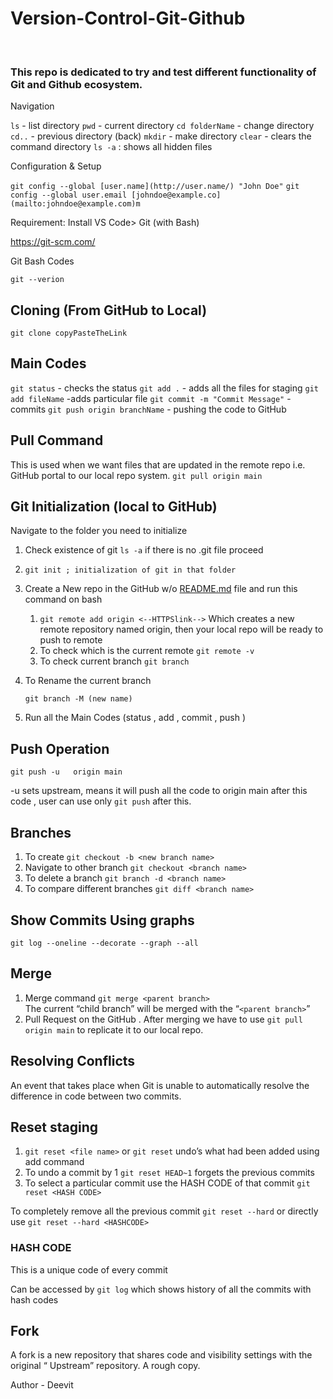 # Version-Control-Git-Github
<br>
<h3>This repo is dedicated to try and test different functionality of Git and Github ecosystem. </h1>

Navigation

`ls` - list directory
`pwd` - current directory 
`cd folderName` - change directory 
`cd..` - previous directory (back)
`mkdir` - make directory
`clear` - clears the command directory
`ls -a` : shows all hidden files

Configuration & Setup

`git config --global [user.name](http://user.name/) "John Doe"`
`git config --global user.email [johndoe@example.co](mailto:johndoe@example.com)m`

Requirement: Install VS Code> Git (with Bash)

https://git-scm.com/

Git Bash Codes

`git --verion` 

## Cloning (From GitHub to Local)

`git clone copyPasteTheLink`

## Main Codes

`git status` - checks the status
`git add .` - adds all the files for staging
`git add fileName` -adds particular file
`git commit -m "Commit Message"` - commits
`git push origin branchName` - pushing the code to GitHub

## Pull Command

This is used when we want files that are updated in the remote repo i.e. GitHub portal to our local repo system.
`git pull origin main`

## Git Initialization (local to GitHub)

Navigate to the folder you need to initialize 

1. Check existence of git
`ls -a`  if there is no .git file proceed
2.  `git init ; initialization of git in that folder`
3. Create a New repo in the GitHub w/o [README.md](http://READ.md) file and run this command on bash
    1. `git remote add origin <--HTTPSlink-->` 
    Which creates a new remote repository named origin, then your local repo will be ready to push to remote
    2. To check which is the current remote `git remote -v`
    3. To check current branch `git branch`
4. To Rename the current branch
    
    `git branch -M (new name)`
    
5. Run all the Main Codes (status , add , commit , push )

## Push Operation

`git push -u   origin main` 

-u sets upstream, means it will push all the code to origin main after this code , user can use only `git push`   after this.

## Branches

1. To create `git checkout -b <new branch name>`
2. Navigate to other branch 
`git checkout <branch name>`
3. To delete a branch 
`git branch -d <branch name>`
4. To compare different branches 
`git diff <branch name>`

## Show Commits Using graphs

`git log --oneline --decorate --graph --all`

## Merge

1. Merge command `git merge <parent branch>`  
The current “child branch” will be merged with the “`<parent branch>`”
2. Pull Request on the GitHub .
After merging we have to use `git pull origin main`   to replicate it to our local repo.

## Resolving Conflicts

An event that takes place when Git is unable to automatically resolve the difference in code between two commits.

## Reset staging

1. `git reset <file name>` or `git reset`  undo’s what had been added using add command
2. To undo a commit by 1 `git reset HEAD~1` 
forgets the previous commits
3. To select a particular commit use the HASH CODE of that commit
`git reset <HASH CODE>` 

To completely remove all the previous commit 
`git reset --hard`  or directly use `git reset --hard <HASHCODE>`

### HASH CODE

This is a unique code of every commit

Can be accessed by `git log`  which shows history of all the commits with hash codes

## Fork

A fork is a new repository that shares code and visibility settings with the original “ Upstream” repository. 
A rough copy.

Author - Deevit
